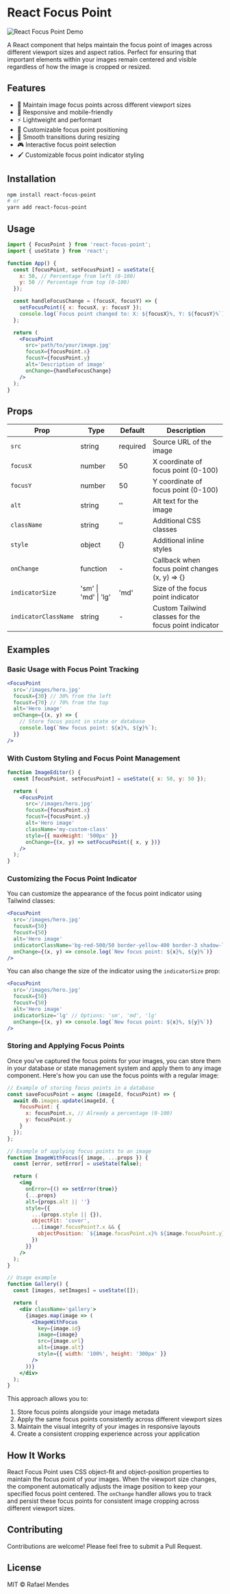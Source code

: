 # React Focus Point

![React Focus Point Demo](./public/demo.gif)

A React component that helps maintain the focus point of images across different viewport sizes and aspect ratios. Perfect for ensuring that important elements within your images remain centered and visible regardless of how the image is cropped or resized.

## Features

- 🎯 Maintain image focus points across different viewport sizes
- 📱 Responsive and mobile-friendly
- ⚡ Lightweight and performant
- 🎨 Customizable focus point positioning
- 🔄 Smooth transitions during resizing
- 🎮 Interactive focus point selection
- 🖌️ Customizable focus point indicator styling

## Installation

```bash
npm install react-focus-point
# or
yarn add react-focus-point
```

## Usage

```jsx
import { FocusPoint } from 'react-focus-point';
import { useState } from 'react';

function App() {
  const [focusPoint, setFocusPoint] = useState({
    x: 50, // Percentage from left (0-100)
    y: 50 // Percentage from top (0-100)
  });

  const handleFocusChange = (focusX, focusY) => {
    setFocusPoint({ x: focusX, y: focusY });
    console.log(`Focus point changed to: X: ${focusX}%, Y: ${focusY}%`);
  };

  return (
    <FocusPoint
      src='path/to/your/image.jpg'
      focusX={focusPoint.x}
      focusY={focusPoint.y}
      alt='Description of image'
      onChange={handleFocusChange}
    />
  );
}
```

## Props

| Prop                 | Type                 | Default  | Description                                           |
| -------------------- | -------------------- | -------- | ----------------------------------------------------- |
| `src`                | string               | required | Source URL of the image                               |
| `focusX`             | number               | 50       | X coordinate of focus point (0-100)                   |
| `focusY`             | number               | 50       | Y coordinate of focus point (0-100)                   |
| `alt`                | string               | ''       | Alt text for the image                                |
| `className`          | string               | ''       | Additional CSS classes                                |
| `style`              | object               | {}       | Additional inline styles                              |
| `onChange`           | function             | -        | Callback when focus point changes (x, y) => {}        |
| `indicatorSize`      | 'sm' \| 'md' \| 'lg' | 'md'     | Size of the focus point indicator                     |
| `indicatorClassName` | string               | -        | Custom Tailwind classes for the focus point indicator |

## Examples

### Basic Usage with Focus Point Tracking

```jsx
<FocusPoint
  src='/images/hero.jpg'
  focusX={30} // 30% from the left
  focusY={70} // 70% from the top
  alt='Hero image'
  onChange={(x, y) => {
    // Store focus point in state or database
    console.log(`New focus point: ${x}%, ${y}%`);
  }}
/>
```

### With Custom Styling and Focus Point Management

```jsx
function ImageEditor() {
  const [focusPoint, setFocusPoint] = useState({ x: 50, y: 50 });

  return (
    <FocusPoint
      src='/images/hero.jpg'
      focusX={focusPoint.x}
      focusY={focusPoint.y}
      alt='Hero image'
      className='my-custom-class'
      style={{ maxHeight: '500px' }}
      onChange={(x, y) => setFocusPoint({ x, y })}
    />
  );
}
```

### Customizing the Focus Point Indicator

You can customize the appearance of the focus point indicator using Tailwind classes:

```jsx
<FocusPoint
  src='/images/hero.jpg'
  focusX={50}
  focusY={50}
  alt='Hero image'
  indicatorClassName='bg-red-500/50 border-yellow-400 border-3 shadow-lg'
  onChange={(x, y) => console.log(`New focus point: ${x}%, ${y}%`)}
/>
```

You can also change the size of the indicator using the `indicatorSize` prop:

```jsx
<FocusPoint
  src='/images/hero.jpg'
  focusX={50}
  focusY={50}
  alt='Hero image'
  indicatorSize='lg' // Options: 'sm', 'md', 'lg'
  onChange={(x, y) => console.log(`New focus point: ${x}%, ${y}%`)}
/>
```

### Storing and Applying Focus Points

Once you've captured the focus points for your images, you can store them in your database or state management system and apply them to any image component. Here's how you can use the focus points with a regular image:

```jsx
// Example of storing focus points in a database
const saveFocusPoint = async (imageId, focusPoint) => {
  await db.images.update(imageId, {
    focusPoint: {
      x: focusPoint.x, // Already a percentage (0-100)
      y: focusPoint.y
    }
  });
};

// Example of applying focus points to an image
function ImageWithFocus({ image, ...props }) {
  const [error, setError] = useState(false);

  return (
    <img
      onError={() => setError(true)}
      {...props}
      alt={props.alt || ''}
      style={{
        ...(props.style || {}),
        objectFit: 'cover',
        ...(image?.focusPoint?.x && {
          objectPosition: `${image.focusPoint.x}% ${image.focusPoint.y}%`
        })
      }}
    />
  );
}

// Usage example
function Gallery() {
  const [images, setImages] = useState([]);

  return (
    <div className='gallery'>
      {images.map(image => (
        <ImageWithFocus
          key={image.id}
          image={image}
          src={image.url}
          alt={image.alt}
          style={{ width: '100%', height: '300px' }}
        />
      ))}
    </div>
  );
}
```

This approach allows you to:

1. Store focus points alongside your image metadata
2. Apply the same focus points consistently across different viewport sizes
3. Maintain the visual integrity of your images in responsive layouts
4. Create a consistent cropping experience across your application

## How It Works

React Focus Point uses CSS object-fit and object-position properties to maintain the focus point of your images. When the viewport size changes, the component automatically adjusts the image position to keep your specified focus point centered. The `onChange` handler allows you to track and persist these focus points for consistent image cropping across different viewport sizes.

## Contributing

Contributions are welcome! Please feel free to submit a Pull Request.

## License

MIT © Rafael Mendes
